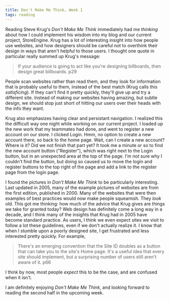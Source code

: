 ```yaml
---
title: Don't Make Me Think, Week 1
tags: reading
---
```


Reading Steve Krug's _Don't Make Me Think_ immediately had me _thinking_ about how I could implement his wisdom into my blog and our current project, StoreEngine. Krug has a lot of interesting insight into how people use websites, and how designers should be careful not to overthink their design in ways that aren't helpful to those users. I thought one quote in particular really summed up Krug's message:

> If your audience is going to act like you're designing billboards, then design great billboards. p29

People scan websites rather than read them, and they look for information that is probably useful to them, instead of the best match (Krug calls this _satisficing_). If they can't find it pretty quickly, they'll give up and try a different site. Instead of making our websites having amazing, but subtle design, we should stop just short of hitting our users over their heads with the info they want.

Krug also emphasizes having clear and persistant navigation. I realized this the difficult way one night while working on our current project. I loaded up the new work that my teammates had done, and went to register a new account on our store. I clicked Login. Hmm, no option to create a new account there, so back to the home page. Wait, can I create a new account? Where is it? Did we not finish that part yet? It took me a minute or so to find the new account button ("Register"), which was right next to the Login button, but in an unexpected area at the top of the page. I'm not sure why I couldn't find the button, but doing so caused us to move the login and register buttons to the top right of the page and add a link to the register page from the login page.

I found the pictures in _Don't Make Me Think_ to be particularly interesting. Last updated in 2005, many of the example pictures of websites are from the first edition, published in 2000. Many of the websites that were then examples of best practices would now make people squeamish. They _look_ old. This got me thinking: how much of the advice that Krug gives are things we take for granted today? Web design has definitely come a long way in a decade, and I think many of the insights that Krug had in 2005 have become standard practice. As users, I think we even expect sites we visit to follow a lot these guidelines, even if we don't actually realize it. I know that when I stumble upon a poorly designed site, I get frustrated and less interested pretty quickly. For example,

>There's an emerging convention that the Site ID doubles as a button that can take you to the site's Home page. It's a useful idea that every site should implement, but a surprising number of users still aren't aware of it. p66

I think by now, most people _expect_ this to be the case, and are confused when it isn't.

I am definitely enjoying _Don't Make Me Think_, and looking forward to reading the second half in the upcoming week.


